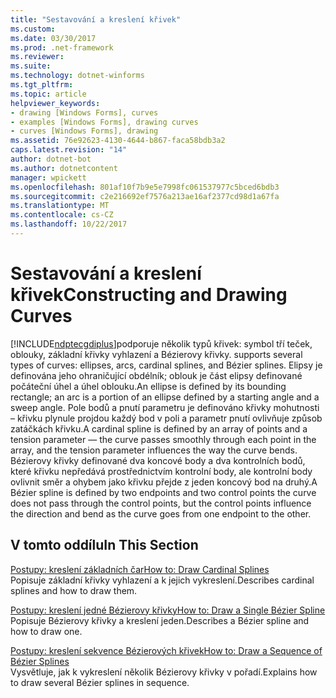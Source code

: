```yaml
---
title: "Sestavování a kreslení křivek"
ms.custom: 
ms.date: 03/30/2017
ms.prod: .net-framework
ms.reviewer: 
ms.suite: 
ms.technology: dotnet-winforms
ms.tgt_pltfrm: 
ms.topic: article
helpviewer_keywords:
- drawing [Windows Forms], curves
- examples [Windows Forms], drawing curves
- curves [Windows Forms], drawing
ms.assetid: 76e92623-4130-4644-b867-faca58bdb3a2
caps.latest.revision: "14"
author: dotnet-bot
ms.author: dotnetcontent
manager: wpickett
ms.openlocfilehash: 801af10f7b9e5e7998fc061537977c5bced6bdb3
ms.sourcegitcommit: c2e216692ef7576a213ae16af2377cd98d1a67fa
ms.translationtype: MT
ms.contentlocale: cs-CZ
ms.lasthandoff: 10/22/2017
---
```

# <a name="constructing-and-drawing-curves"></a><span data-ttu-id="bd417-102">Sestavování a kreslení křivek</span><span class="sxs-lookup"><span data-stu-id="bd417-102">Constructing and Drawing Curves</span></span>
[!INCLUDE[ndptecgdiplus](../../../../includes/ndptecgdiplus-md.md)]<span data-ttu-id="bd417-103">podporuje několik typů křivek: symbol tří teček, oblouky, základní křivky vyhlazení a Bézierovy křivky.</span><span class="sxs-lookup"><span data-stu-id="bd417-103"> supports several types of curves: ellipses, arcs, cardinal splines, and Bézier splines.</span></span> <span data-ttu-id="bd417-104">Elipsy je definována jeho ohraničující obdélník; oblouk je část elipsy definované počáteční úhel a úhel oblouku.</span><span class="sxs-lookup"><span data-stu-id="bd417-104">An ellipse is defined by its bounding rectangle; an arc is a portion of an ellipse defined by a starting angle and a sweep angle.</span></span> <span data-ttu-id="bd417-105">Pole bodů a pnutí parametru je definováno křivky mohutnosti – křivku plynule projdou každý bod v poli a parametr pnutí ovlivňuje způsob zatáčkách křivku.</span><span class="sxs-lookup"><span data-stu-id="bd417-105">A cardinal spline is defined by an array of points and a tension parameter — the curve passes smoothly through each point in the array, and the tension parameter influences the way the curve bends.</span></span> <span data-ttu-id="bd417-106">Bézierovy křivky definované dva koncové body a dva kontrolních bodů, které křivku nepředává prostřednictvím kontrolní body, ale kontrolní body ovlivnit směr a ohybem jako křivku přejde z jeden koncový bod na druhý.</span><span class="sxs-lookup"><span data-stu-id="bd417-106">A Bézier spline is defined by two endpoints and two control points  the curve does not pass through the control points, but the control points influence the direction and bend as the curve goes from one endpoint to the other.</span></span>  
  
## <a name="in-this-section"></a><span data-ttu-id="bd417-107">V tomto oddílu</span><span class="sxs-lookup"><span data-stu-id="bd417-107">In This Section</span></span>  
 [<span data-ttu-id="bd417-108">Postupy: kreslení základních čar</span><span class="sxs-lookup"><span data-stu-id="bd417-108">How to: Draw Cardinal Splines</span></span>](../../../../docs/framework/winforms/advanced/how-to-draw-cardinal-splines.md)  
 <span data-ttu-id="bd417-109">Popisuje základní křivky vyhlazení a k jejich vykreslení.</span><span class="sxs-lookup"><span data-stu-id="bd417-109">Describes cardinal splines and how to draw them.</span></span>  
  
 [<span data-ttu-id="bd417-110">Postupy: kreslení jedné Bézierovy křivky</span><span class="sxs-lookup"><span data-stu-id="bd417-110">How to: Draw a Single Bézier Spline</span></span>](../../../../docs/framework/winforms/advanced/how-to-draw-a-single-bezier-spline.md)  
 <span data-ttu-id="bd417-111">Popisuje Bézierovy křivky a kreslení jeden.</span><span class="sxs-lookup"><span data-stu-id="bd417-111">Describes a Bézier spline and how to draw one.</span></span>  
  
 [<span data-ttu-id="bd417-112">Postupy: kreslení sekvence Bézierových křivek</span><span class="sxs-lookup"><span data-stu-id="bd417-112">How to: Draw a Sequence of Bézier Splines</span></span>](../../../../docs/framework/winforms/advanced/how-to-draw-a-sequence-of-bezier-splines.md)  
 <span data-ttu-id="bd417-113">Vysvětluje, jak k vykreslení několik Bézierovy křivky v pořadí.</span><span class="sxs-lookup"><span data-stu-id="bd417-113">Explains how to draw several Bézier splines in sequence.</span></span>
